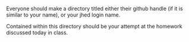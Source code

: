 Everyone should make a directory titled either their github handle (if it is similar to your name), or your jhed login name.

Contained within this directory should be your attempt at the homework discussed today in class.
